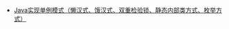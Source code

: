 - [Java实现单例模式（懒汉式、饿汉式、双重检验锁、静态内部类方式、枚举方式）](https://blog.csdn.net/u011595939/article/details/79972371)
